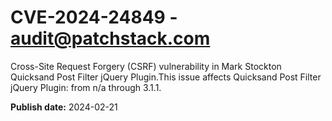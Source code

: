 # CVE-2024-24849 - audit@patchstack.com

Cross-Site Request Forgery (CSRF) vulnerability in Mark Stockton Quicksand Post Filter jQuery Plugin.This issue affects Quicksand Post Filter jQuery Plugin: from n/a through 3.1.1.



**Publish date:** 2024-02-21
